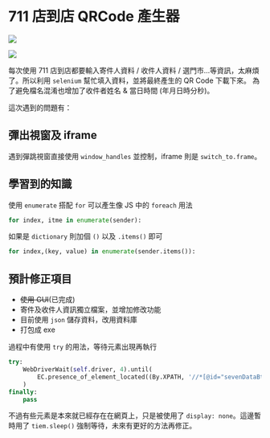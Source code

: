 # 711 店到店 QRCode 產生器

![](https://img.shields.io/badge/Python-exercise-%23336d9b)

![](https://i.imgur.com/PCa7K33.png)


每次使用 711 店到店都要輸入寄件人資料 / 收件人資料 / 選門市...等資訊，太麻煩了。所以利用 `selenium` 幫忙填入資料，並將最終產生的 QR Code 下載下來。
為了避免檔名混淆也增加了收件者姓名 & 當日時間 (年月日時分秒)。

這次遇到的問題有：

## 彈出視窗及 iframe
遇到彈跳視窗直接使用 `window_handles` 並控制，iframe 則是 `switch_to.frame`。

## 學習到的知識
使用 `enumerate` 搭配 `for` 可以產生像 JS 中的 `foreach` 用法

```python
for index, itme in enumerate(sender):
```

如果是 `dictionary` 則加個 `()` 以及 `.items()` 即可
```python
for index,(key, value) in enumerate(sender.items()):
```

## 預計修正項目
* ~~使用 GUI~~(已完成)
* 寄件及收件人資訊獨立檔案，並增加修改功能
* 目前使用 `json` 儲存資料，改用資料庫
* 打包成 exe

過程中有使用 `try` 的用法，等待元素出現再執行
```python
try:
    WebDriverWait(self.driver, 4).until(
        EC.presence_of_element_located((By.XPATH, '//*[@id="sevenDataBtn"]'))
    )
finally:
    pass
```
不過有些元素是本來就已經存在在網頁上，只是被使用了 `display: none`。這邊暫時用了 `tiem.sleep()` 強制等待，未來有更好的方法再修正。